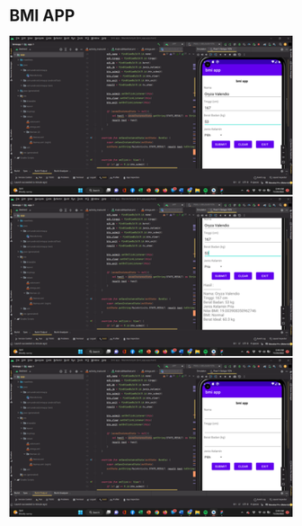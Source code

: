# BMI APP

![img-1](https://github.com/JustOryza/img-android-kalkulator/blob/main/android-img/bmi-app/2022-11-24%20(1).png)
![img-2](https://github.com/JustOryza/img-android-kalkulator/blob/main/android-img/bmi-app/2022-11-24%20(2).png)
![img-3](https://github.com/JustOryza/img-android-kalkulator/blob/main/android-img/bmi-app/2022-11-24.png)
